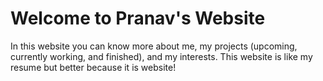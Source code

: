 # Welcome to Pranav's Website 

In this website you can know more about me, my projects (upcoming, currently working, and finished), and my interests. This website is like my resume but better because it is website!
